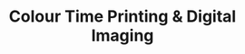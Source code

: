 ---
title: "Colour Time Printing & Digital Imaging"
url: /vancouver/colour-time-printing-and-digital-imaging/
shop: copyshop
---